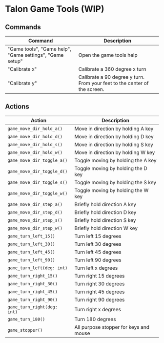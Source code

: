 # Talon Game Tools (WIP)

## Commands

| Command | Description |
| --- | --- |
| "Game tools", "Game help", "Game settings", "Game setup" | Open the game tools help |
| "Calibrate x" | Calibrate a 360 degree x turn |
| "Calibrate y" | Calibrate a 90 degree y turn. From your feet to the center of the screen. |

## Actions

| Action | Description |
| --- | --- |
| `game_move_dir_hold_a()` | Move in direction by holding A key |
| `game_move_dir_hold_d()` | Move in direction by holding D key |
| `game_move_dir_hold_s()` | Move in direction by holding S key |
| `game_move_dir_hold_w()` | Move in direction by holding W key |
| `game_move_dir_toggle_a()` | Toggle moving by holding the A key |
| `game_move_dir_toggle_d()` | Toggle moving by holding the D key |
| `game_move_dir_toggle_s()` | Toggle moving by holding the S key |
| `game_move_dir_toggle_w()` | Toggle moving by holding the W key |
| `game_move_dir_step_a()` | Briefly hold direction A key |
| `game_move_dir_step_d()` | Briefly hold direction D key |
| `game_move_dir_step_s()` | Briefly hold direction S key |
| `game_move_dir_step_w()` | Briefly hold direction W key |
| `game_turn_left_15()` | Turn left 15 degrees |
| `game_turn_left_30()` | Turn left 30 degrees |
| `game_turn_left_45()` | Turn left 45 degrees |
| `game_turn_left_90()` | Turn left 90 degrees |
| `game_turn_left(deg: int)` | Turn left x degrees |
| `game_turn_right_15()` | Turn right 15 degrees |
| `game_turn_right_30()` | Turn right 30 degrees |
| `game_turn_right_45()` | Turn right 45 degrees |
| `game_turn_right_90()` | Turn right 90 degrees |
| `game_turn_right(deg: int)` | Turn right x degrees |
| `game_turn_180()` | Turn 180 degrees |
| `game_stopper()` | All purpose stopper for keys and mouse |
